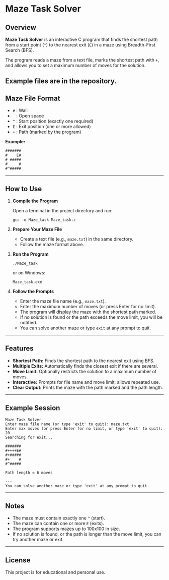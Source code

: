 # Maze Task Solver

## Overview

**Maze Task Solver** is an interactive C program that finds the shortest path from a start point (`^`) to the nearest exit (`E`) in a maze using Breadth-First Search (BFS).

The program reads a maze from a text file, marks the shortest path with `+`, and allows you to set a maximum number of moves for the solution.

Example files are in the repository.
---

## Maze File Format

- `#` : Wall  
- ` ` : Open space  
- `^` : Start position (exactly one required)  
- `E` : Exit position (one or more allowed)  
- `+` : Path (marked by the program)

**Example:**
```
#######
#    E#
# #####
#     #
#^#####
```

---

## How to Use

1. **Compile the Program**

   Open a terminal in the project directory and run:
   ```
   gcc -o Maze_task Maze_task.c
   ```

2. **Prepare Your Maze File**

   - Create a text file (e.g., `maze.txt`) in the same directory.
   - Follow the maze format above.

3. **Run the Program**

   ```
   ./Maze_task
   ```
   or on Windows:
   ```
   Maze_task.exe
   ```

4. **Follow the Prompts**

   - Enter the maze file name (e.g., `maze.txt`).
   - Enter the maximum number of moves (or press Enter for no limit).
   - The program will display the maze with the shortest path marked.
   - If no solution is found or the path exceeds the move limit, you will be notified.
   - You can solve another maze or type `exit` at any prompt to quit.

---

## Features

- **Shortest Path:** Finds the shortest path to the nearest exit using BFS.
- **Multiple Exits:** Automatically finds the closest exit if there are several.
- **Move Limit:** Optionally restricts the solution to a maximum number of moves.
- **Interactive:** Prompts for file name and move limit; allows repeated use.
- **Clear Output:** Prints the maze with the path marked and the path length.

---

## Example Session

```
Maze Task Solver
Enter maze file name (or type 'exit' to quit): maze.txt
Enter max moves (or press Enter for no limit, or type 'exit' to quit): 20
Searching for exit...

#######
#++++E#
#+#####
#+    #
#^#####

Path length = 6 moves

---
You can solve another maze or type 'exit' at any prompt to quit.
```

---

## Notes

- The maze must contain exactly one `^` (start).
- The maze can contain one or more `E` (exits).
- The program supports mazes up to 100x100 in size.
- If no solution is found, or the path is longer than the move limit, you can try another maze or exit.

---

## License

This project is for educational and personal use.
